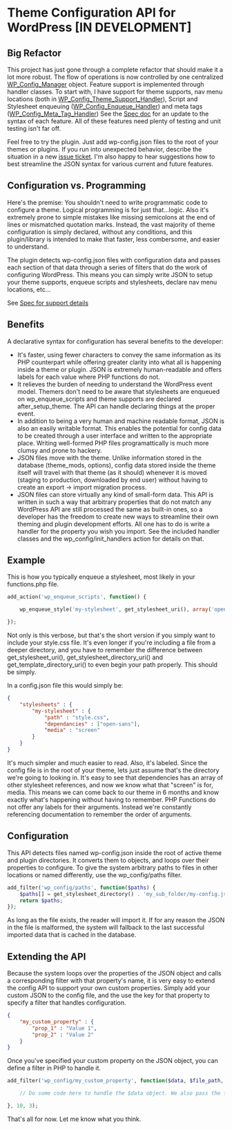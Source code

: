 # Theme Configuration API for WordPress [IN DEVELOPMENT]

## Big Refactor
This project has just gone through a complete refactor that should make it a lot more robust. The flow of operations is now controlled by one centralized [WP_Config_Manager](includes/class-wp-config-manager.php) object. Feature support is implemented through handler classes. To start with, I have support for theme supports, nav menu locations (both in [WP_Config_Theme_Support_Handler](includes/class-theme-support-handler.php)), Script and Stylesheet enqueuing ([WP_Config_Enqueue_Handler](includes/class-enqueue-handler.php)) and meta tags ([WP_Config_Meta_Tag_Handler](includes/class-meta-tags-handler.php)) See the [Spec doc](docs/spec.md) for an update to the syntax of each feature. All of these features need plenty of testing and unit testing isn't far off.

Feel free to try the plugin. Just add wp-config.json files to the root of your themes or plugins. If you run into unexpected behavior, describe the situation in a new [issue ticket](issues). I'm also happy to hear suggestions how to best streamline the JSON syntax for various current and future features.

## Configuration vs. Programming

Here's the premise: You shouldn't need to write programmatic code to configure a theme. Logical programming is for just that...logic. Also it's extremely prone to simple mistakes like missing semicolons at the end of lines or mismatched quotation marks. Instead, the vast majority of theme configuration is simply declared, without any conditions, and this plugin/library is intended to make that faster, less combersome, and easier to understand.

The plugin detects wp-config.json files with configuration data and passes each section of that data through a series of filters that do the work of configuring WordPress. This means you can simply write JSON to setup your theme supports, enqueue scripts and stylesheets, declare nav menu locations, etc...

See [Spec for support details](docs/spec.md)

## Benefits
A declarative syntax for configuration has several benefits to the developer:
* It's faster, using fewer characters to convey the same information as its PHP counterpart while offering greater clarity into what all is happening inside a theme or plugin. JSON is extremely human-readable and offers labels for each value where PHP functions do not.
* It relieves the burden of needing to understand the WordPress event model. Themers don't need to be aware that stylesheets are enqueued on wp_enqueue_scripts and theme supports are declared after_setup_theme. The API can handle declaring things at the proper event.
* In addition to being a very human and machine readable format, JSON is also an easily writable format. This enables the potential for config data to be created through a user interface and written to the appropriate place. Writing well-formed PHP files programattically is much more clumsy and prone to hackery.
* JSON files move with the theme. Unlike information stored in the database (theme_mods, options), config data stored inside the theme itself will travel with that theme (as it should) whenever it is moved (staging to production, downloaded by end user) without having to create an export -> import migration process.
* JSON files can store virtually any kind of small-form data. This API is written in such a way that arbitrary properties that do not match any WordPress API are still processed the same as built-in ones, so a developer has the freedom to create new ways to streamline their own theming and plugin development efforts. All one has to do is write a handler for the property you wish you import. See the included handler classes and the wp_config/init_handlers action for details on that.

## Example

This is how you typically enqueue a stylesheet, most likely in your functions.php file.
```php
add_action('wp_enqueue_scripts', function() {

    wp_enqueue_style('my-stylesheet', get_stylesheet_uri(), array('open-sans'), false, 'screen');

});
```

Not only is this verbose, but that's the short version if you simply want to include your style.css file. It's even longer if you're including a file from a deeper directory, and you have to remember the difference between get_stylesheet_uri(), get_stylesheet_directory_uri() and get_template_directory_uri() to even begin your path properly. This should be simply.

In a config.json file this would simply be:

```JSON
{
    "stylesheets" : {
        "my-stylesheet" : {
            "path" : "style.css",
            "dependancies" : ["open-sans"],
            "media" : "screen"
        }
    }
}
```

It's much simpler and much easier to read. Also, it's labeled. Since the config file is in the root of your theme, lets just assume that's the directory we're going to looking in. It's easy to see that dependencies has an array of other stylesheet references, and now we know what that "screen" is for, media. This means we can come back to our theme in 6 months and know exactly what's happening without having to remember. PHP Functions do not offer any labels for their arguments. Instead we're constantly referencing documentation to remember the order of arguments.

## Configuration

This API detects files named wp-config.json inside the root of active theme and plugin directories. It converts them to objects, and loops over their properties to configure. To give the system arbitrary paths to files in other locations or named differently, use the wp_config/paths filter.

```php
add_filter('wp_config/paths', function($paths) {
    $paths[] = get_stylesheet_directory() . 'my_sub_folder/my-config.json';
    return $paths;
});
```

As long as the file exists, the reader will import it. If for any reason the JSON in the file is malformed, the system will fallback to the last successful imported data that is cached in the database.

## Extending the API

Because the system loops over the properties of the JSON object and calls a corresponding filter with that property's name, it is very easy to extend the config API to support your own custom properties. Simply add your custom JSON to the config file, and the use the key for that property to specify a filter that handles configuration.

```JSON
{
    "my_custom_property" : {
        "prop_1" : "Value 1",
        "prop_2" : "Value 2"
    }
}
```

Once you've specified your custom property on the JSON object, you can define a filter in PHP to handle it.

```php
add_filter('wp_config/my_custom_property', function($data, $file_path, $key) {

    // Do some code here to handle the $data object. We also pass the file path in case you need to inspect that file or determine which file it is before performing the configuration. The key argument is the property you are listening for (my_custom_property). This allows for the same function to handle multiple properties.

}, 10, 3);
```

That's all for now. Let me know what you think.
